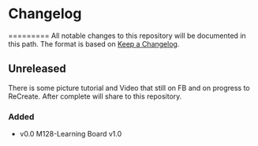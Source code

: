 # Changelog
=========
All notable changes to this repository will be documented in this path.
The format is based on [Keep a Changelog](https://keepachangelog.com/en/1.1.0/).

## Unreleased
There is some picture tutorial and Video that still on FB and on progress to ReCreate.
After complete will share to this repository.

### Added

- v0.0 M128-Learning Board v1.0
